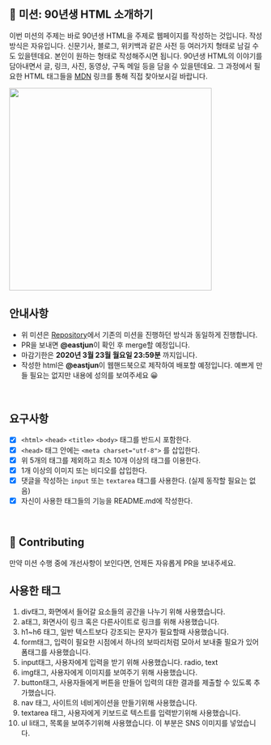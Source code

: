 
## 🚀 미션: 90년생 HTML 소개하기

이번 미션의 주제는 바로 90년생 HTML을 주제로 웹페이지를 작성하는 것입니다.
작성방식은 자유입니다. 
신문기사, 블로그, 위키백과 같은 사전 등 여러가지 형태로 남길 수도 있을텐데요. 본인이 원하는 형태로 작성해주시면 됩니다. 
90년생 HTML의 이야기를 담아내면서 글, 링크, 사진, 동영상, 구독 메일 등을 담을 수 있을텐데요. 그 과정에서 필요한 HTML 태그들을 [MDN](https://developer.mozilla.org/ko/docs/Web/HTML/Element) 링크를 통해 직접 찾아보시길 바랍니다.

<img src="https://techcourse-storage.s3.ap-northeast-2.amazonaws.com/2020-03-16T10:41:53.786image.png" width="400">

<br/>

## 안내사항

- 위 미션은 [Repository](https://github.com/woowacourse/html)에서 기존의 미션을 진행하던 방식과 동일하게 진행합니다.
- PR을 보내면 **@eastjun**이 확인 후 merge할 예정입니다.
- 마감기한은 **2020년 3월 23월 월요일 23:59분** 까지입니다.
- 작성한 html은  **@eastjun**이 웹핸드북으로 제작하여 배포할 예정입니다. 예쁘게 만들 필요는 없지만 내용에 성의를 보여주세요 😀

<br/>

## 요구사항 

- [x]  `<html>` `<head>` `<title>`  `<body>` 태그를 반드시 포함한다. 
- [x]  `<head>` 태그 안에는 `<meta charset="utf-8">` 를 삽입한다.
- [x]  위 5개의 태그를 제외하고 최소 10개 이상의 태그를 이용한다.
- [x]  1개 이상의 이미지 또는 비디오를 삽입한다.
- [x]  댓글을 작성하는 `input` 또는 `textarea` 태그를 사용한다. (실제 동작할 필요는 없음)
- [x]  자신이 사용한 태그들의 기능을 README.md에 작성한다.

<br/>

## 👏 Contributing

만약 미션 수행 중에 개선사항이 보인다면, 언제든 자유롭게 PR을 보내주세요. 


## 사용한 태그
1. div태그, 화면에서 들어갈 요소들의 공간을 나누기 위해 사용했습니다.
2. a태그, 화면사이 링크 혹은 다른사이트로 링크를 위해 사용했습니다.
3. h1~h6 태그, 일반 텍스트보다 강조되는 문자가 필요할때 사용했습니다.
4. form태그, 입력이 필요한 시점에서 하나의 보따리처럼 모아서 보내줄 필요가 있어 폼태그를 사용했습니다.
5. input태그, 사용자에게 입력을 받기 위해 사용했습니다. radio, text
6. img태그, 사용자에게 이미지를 보여주기 위해 사용했습니다.
7. button태그, 사용자들에게 버튼을 만들어 입력의 대한 결과를 제출할 수 있도록 추가했습니다.
8. nav 태그, 사이트의 네비게이션을 만들기위해 사용했습니다.
9. textarea 태그, 사용자에게 키보드로 텍스트를 입력받기위해 사용했습니다.
10. ul li태그, 목록을 보여주기위해 사용했습니다. 이 부분은 SNS 이미지를 넣었습니다.
